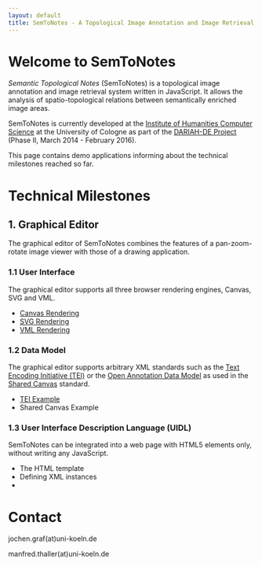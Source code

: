 ```yaml
---
layout: default
title: SemToNotes - A Topological Image Annotation and Image Retrieval System
---
```


# Welcome to SemToNotes
_Semantic Topological Notes_ (SemToNotes) is a topological image annotation and image retrieval system written in JavaScript. It allows the analysis of spatio-topological relations between semantically enriched image areas.

SemToNotes is currently developed at the [Institute of Humanities Computer Science](http://hki.uni-koeln.de) at the University of Cologne as part of the [DARIAH-DE Project](https://de.dariah.eu/) (Phase II, March 2014 - February 2016).

This page contains demo applications informing about the technical milestones reached so far.

# Technical Milestones

## 1. Graphical Editor
The graphical editor of SemToNotes combines the features of a pan-zoom-rotate image viewer with those of a drawing application.

### 1.1 User Interface
The graphical editor supports all three browser rendering engines, Canvas, SVG and VML.

* [Canvas Rendering](./milestone/rendering-canvas)
* [SVG Rendering](./milestone/rendering-svg)
* [VML Rendering](./milestone/rendering-vml)

### 1.2 Data Model
The graphical editor supports arbitrary XML standards such as the [Text Encoding Initiative (TEI)](http://www.tei-c.org/index.xml) or the [Open Annotation Data Model](http://www.w3.org/ns/oa) as used in the [Shared Canvas](http://iiif.io/model/shared-canvas/1.0/index.html) standard.

* [TEI Example](./milestone/example-tei)
* Shared Canvas Example

### 1.3 User Interface Description Language (UIDL)
SemToNotes can be integrated into a web page with HTML5 elements only, without writing any JavaScript.

* The HTML template
* Defining XML instances
* 

# Contact
jochen.graf(at)uni-koeln.de

manfred.thaller(at)uni-koeln.de
